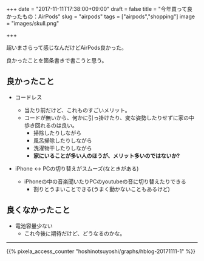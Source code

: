 +++
date = "2017-11-11T17:38:00+09:00"
draft = false
title = "今年買って良かったもの：AirPods"
slug = "airpods"
tags = ["airpods","shopping"]
image = "images/skull.png"

+++

超いまさらって感じなんだけどAirPods良かった。

良かったことを箇条書きで書こうと思う。

<!--more-->

## 良かったこと

* コードレス
  * 当たり前だけど、これものすごいメリット。
  * コードが無いから、何かに引っ掛けたり、変な姿勢したりせずに家の中歩き回れるのは良い。
    * 掃除したりしながら
    * 風呂掃除したりしながら
    * 洗濯物干したりしながら
    * **家にいることが多い人のほうが、メリット多いのではないか?**

* iPhone <-> PCの切り替えがスムーズ(なときがある)
  * iPhoneの中の音楽聞いたりPCのyoutubeの音に切り替えたりできる
    * 割りとうまいことできる(うまく動かないこともあるけど)

## 良くなかったこと

* 電池容量少ない
  * これ今後に期待だけど、どうなるのかな。
<script type="text/javascript" src="/js/prism.js" async></script>

---

{{% pixela_access_counter "hoshinotsuyoshi/graphs/hblog-20171111-1" %}}
